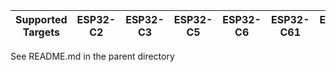 | Supported Targets | ESP32-C2 | ESP32-C3 | ESP32-C5 | ESP32-C6 | ESP32-C61 | ESP32-H2 | ESP32-H21 | ESP32-H4 | ESP32-P4 | ESP32-S2 | ESP32-S3 |
| ----------------- | -------- | -------- | -------- | -------- | --------- | -------- | --------- | -------- | -------- | -------- | -------- |

See README.md in the parent directory
